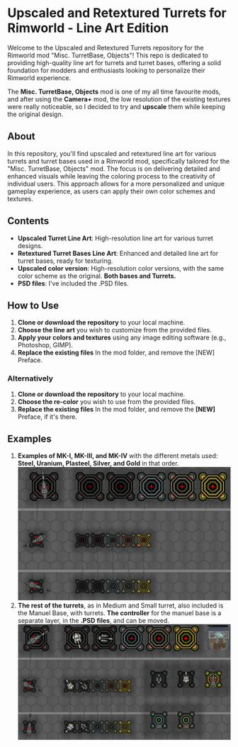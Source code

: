 # Upscaled and Retextured Turrets for Rimworld - Line Art Edition

Welcome to the Upscaled and Retextured Turrets repository for the Rimworld mod "Misc. TurretBase, Objects"! This repo is dedicated to providing high-quality line art for turrets and turret bases, offering a solid foundation for modders and enthusiasts looking to personalize their Rimworld experience.

The **Misc. TurretBase, Objects** mod is one of my all time favourite mods, and after using the **Camera+** mod, the low resolution of the existing textures were really noticeable, so I decided to try and **upscale** them while keeping the original design.

## About
In this repository, you'll find upscaled and retextured line art for various turrets and turret bases used in a Rimworld mod, specifically tailored for the "Misc. TurretBase, Objects" mod. The focus is on delivering detailed and enhanced visuals while leaving the coloring process to the creativity of individual users. This approach allows for a more personalized and unique gameplay experience, as users can apply their own color schemes and textures.

## Contents
- **Upscaled Turret Line Art**: High-resolution line art for various turret designs.
- **Retextured Turret Bases Line Art**: Enhanced and detailed line art for turret bases, ready for texturing.
- **Upscaled color version**: High-resolution color versions, with the same color scheme as the original. **Both bases and Turrets.**
- **PSD files**: I've included the .PSD files.

## How to Use
1. **Clone or download the repository** to your local machine.
2. **Choose the line art** you wish to customize from the provided files.
3. **Apply your colors and textures** using any image editing software (e.g., Photoshop, GIMP).
4. **Replace the existing files** In the mod folder, and remove the [NEW] Preface.

### Alternatively 
1. **Clone or download the repository** to your local machine.
2. **Choose the re-color** you wish to use from the provided files.
3. **Replace the existing files** In the mod folder, and remove the **[NEW]** Preface, if it's there.

## Examples
1. **Examples of MK-I, MK-III, and MK-IV** with the different metals used: **Steel, Uranium, Plasteel, Silver, and Gold** in that order.
![alt text](https://github.com/GynderDK/Misc.-TurretBase-Objects---ReTexture/blob/main/Color%20Examples%20-%20With%20Large%20Turret.jpg?raw=true)
2. **The rest of the turrets**, as in Medium and Small turret, also included is the Manuel Base, with turrets.
   **The controller** for the manuel base is a separate layer, in the **.PSD files**, and can be moved.
![alt text](https://github.com/GynderDK/Misc.-TurretBase-Objects---ReTexture/blob/main/20240406024429_1.jpg?raw=true)
